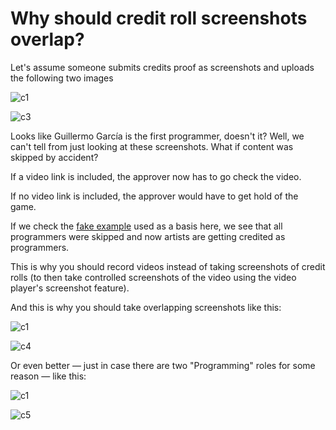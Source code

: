 # Why should credit roll screenshots overlap?

Let's assume someone submits credits proof as screenshots and uploads the following two images

![c1](https://github.com/user-attachments/assets/a849eb65-b208-4fc9-ad2d-ba648d1c82c1)

![c3](https://github.com/user-attachments/assets/7edcd5cd-5e89-4cad-8fd9-7ba5035e3c1f)

Looks like Guillermo García is the first programmer, doesn't it? Well, we can't tell from just looking at these screenshots. What if content was skipped by accident?

If a video link is included, the approver now has to go check the video.

If no video link is included, the approver would have to get hold of the game.

If we check the [fake example](https://fishiecat.github.io/fake-game-credits/) used as a basis here, we see that all programmers were skipped and now artists are getting credited as programmers.

This is why you should record videos instead of taking screenshots of credit rolls (to then take controlled screenshots of the video using the video player's screenshot feature).

And this is why you should take overlapping screenshots like this:

![c1](https://github.com/user-attachments/assets/a849eb65-b208-4fc9-ad2d-ba648d1c82c1)

![c4](https://github.com/user-attachments/assets/a81b7f99-4cf8-45c5-8ef2-696e05546a0a)

Or even better — just in case there are two "Programming" roles for some reason — like this:

![c1](https://github.com/user-attachments/assets/a849eb65-b208-4fc9-ad2d-ba648d1c82c1)

![c5](https://github.com/user-attachments/assets/6c3974cd-70a7-4c3c-8863-a3497ed487ae)
